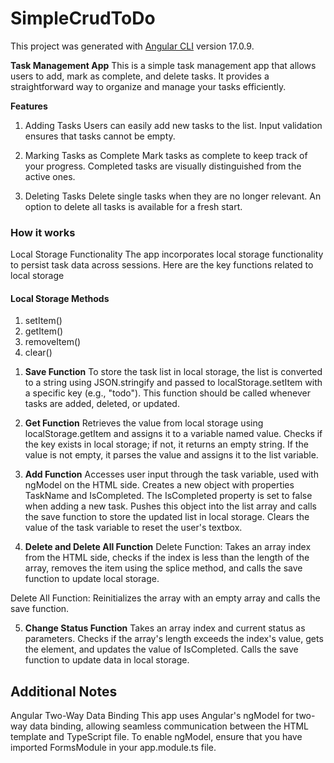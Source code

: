 # SimpleCrudToDo

This project was generated with [Angular CLI](https://github.com/angular/angular-cli) version 17.0.9.

**Task Management App**
This is a simple task management app that allows users to add, mark as complete, and delete tasks. It provides a straightforward way to organize and manage your tasks efficiently.

**Features**
1. Adding Tasks
Users can easily add new tasks to the list.
Input validation ensures that tasks cannot be empty.

2. Marking Tasks as Complete
Mark tasks as complete to keep track of your progress.
Completed tasks are visually distinguished from the active ones.

4. Deleting Tasks
Delete single tasks when they are no longer relevant.
An option to delete all tasks is available for a fresh start.

<h3>How it works</h3>
Local Storage Functionality
The app incorporates local storage functionality to persist task data across sessions. Here are the key functions related to local storage

<h4>Local Storage Methods</h4>
<ol>
  <li>setItem()</li>
  <li>getItem()</li>
  <li>removeItem()</li>
  <li>clear()</li>
</ol>


1. **Save Function**
To store the task list in local storage, the list is converted to a string using JSON.stringify and passed to localStorage.setItem with a specific key (e.g., "todo").
This function should be called whenever tasks are added, deleted, or updated.

2. **Get Function**
Retrieves the value from local storage using localStorage.getItem and assigns it to a variable named value.
Checks if the key exists in local storage; if not, it returns an empty string.
If the value is not empty, it parses the value and assigns it to the list variable.

3. **Add Function**
Accesses user input through the task variable, used with ngModel on the HTML side.
Creates a new object with properties TaskName and IsCompleted. The IsCompleted property is set to false when adding a new task.
Pushes this object into the list array and calls the save function to store the updated list in local storage.
Clears the value of the task variable to reset the user's textbox.

4. **Delete and Delete All Function**
Delete Function: Takes an array index from the HTML side, checks if the index is less than the length of the array, removes the item using the splice method, and calls the save function to update local storage.

Delete All Function: Reinitializes the array with an empty array and calls the save function.

5. **Change Status Function**
Takes an array index and current status as parameters.
Checks if the array's length exceeds the index's value, gets the element, and updates the value of IsCompleted.
Calls the save function to update data in local storage.

<h2>Additional Notes</h2>
Angular Two-Way Data Binding
This app uses Angular's ngModel for two-way data binding, allowing seamless communication between the HTML template and TypeScript file. To enable ngModel, ensure that you have imported FormsModule in your app.module.ts file.
